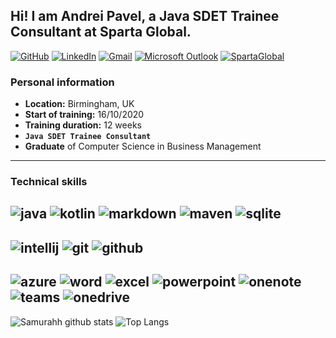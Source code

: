 ## Hi! I am Andrei Pavel, a Java SDET Trainee Consultant at Sparta Global.

[![GitHub](https://img.shields.io/badge/github-%23181717.svg?&style=for-the-badge&logo=github&logoColor=white)](https://github.com/Samurahh/)
[![LinkedIn](https://img.shields.io/badge/linkedin-%230077B5.svg?&style=for-the-badge&logo=linkedin&logoColor=white)](https://www.linkedin.com/in/andrei-pavel-6392191bb/)
[![Gmail](https://img.shields.io/badge/Gmail-%23D14836.svg?&style=for-the-badge&logo=gmail&logoColor=white)](mailto:andreipavel178@gmail.com)
[![Microsoft Outlook](https://img.shields.io/badge/Microsoft%20Outlook-%230078D4.svg?&style=for-the-badge&logo=microsoft-outlook&logoColor=white)](mailto:apavel@spartaglobal.com)
[![SpartaGlobal](https://img.shields.io/badge/Sparta%20Global-E33661?logo=spartaglobal?logoColor=white?&style=for-the-badge)](https://www.spartaglobal.com/)

### Personal information
- **Location:** Birmingham, UK
- **Start of training:** 16/10/2020
- **Training duration:** 12 weeks
- **`Java SDET Trainee Consultant`**
- **Graduate** of Computer Science in Business Management
-------
### Technical skills
![java](https://img.shields.io/badge/java-%23ED8B00.svg?&style=for-the-badge&logo=java&logoColor=white)
![kotlin](https://img.shields.io/badge/kotlin-0095D5?logo=kotlin&logoColor=white&style=for-the-badge)
![markdown](https://img.shields.io/badge/markdown-%23000000.svg?&style=for-the-badge&logo=markdown&logoColor=white)
![maven](https://img.shields.io/badge/Apache%20Maven-%23C71A36.svg?&style=for-the-badge&logo=apache-maven&logoColor=white)
![sqlite](https://img.shields.io/badge/sqlite-%2307405e.svg?&style=for-the-badge&logo=sqlite&logoColor=white)
-------
![intellij](https://img.shields.io/badge/intelliJ%20IDEA-%23000000.svg?&style=for-the-badge&logo=intellij-idea&logoColor=white)
![git](https://img.shields.io/badge/git-%23F05032.svg?&style=for-the-badge&logo=git&logoColor=white)
![github](https://img.shields.io/badge/github-%23181717.svg?&style=for-the-badge&logo=github&logoColor=white)
-------
![azure](https://img.shields.io/badge/Microsoft%20Azure-0089D6?logo=microsoft-azure&logoColor=white&style=for-the-badge)
![word](https://img.shields.io/badge/Microsoft%20Word-2B579A?logo=microsoft-word&logoColor=white&style=for-the-badge)
![excel](https://img.shields.io/badge/Microsoft%20Excel-217346?logo=microsoft-excel&logoColor=white&style=for-the-badge)
![powerpoint](https://img.shields.io/badge/Microsoft%20PowerPoint-B7472A?logo=microsoft-powerpoint&logoColor=white&style=for-the-badge)
![onenote](https://img.shields.io/badge/Microsoft%20OneNote-7719AA?logo=microsoft-onenote&logoColor=white&style=for-the-badge)
![teams](https://img.shields.io/badge/Microsoft%20Teams-6264A7?logo=microsoft-teams&logoColor=white&style=for-the-badge)
![onedrive](https://img.shields.io/badge/Microsoft%20OneDrive-0078D4?logo=microsoft-onedrive&logoColor=white&style=for-the-badge)
-------
![Samurahh github stats](https://github-readme-stats.vercel.app/api?username=Samurahh&theme=darcula&show_icons=true&hide_border=false)
![Top Langs](https://github-readme-stats.vercel.app/api/top-langs/?username=janjakovacevic&theme=darcula&layout=compact&hide_border=false)
